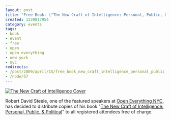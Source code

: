 ```yaml
--- 
layout: post
title: "Free Book: \"The New Craft of Intelligence: Personal, Public, & Politcal\""
created: 1239817954
category: events
tags:
- book
- event
- free
- open
- open everything
- new york
- nyc
redirects:
- /post/2009/april/15/free_book_new_craft_intelligence_personal_public_politcal
- /node/57
---
```

<a href="http://www.flickr.com/photos/johndbritton/3444576735/"><img src="http://farm4.static.flickr.com/3645/3444576735_a415918ea8.jpg" alt="The New Craft of Intelligence Cover" /></a>

Robert David Steele, one of the featured speakers at <a href="http://nyc.openeverything.us">Open Everything NYC</a>, has decided to distribute copies of his book "<a href="https://www.amazon.com/dp/0971566119?tag=wwwjohndbritt-20&camp=0&creative=0&linkCode=as4&creativeASIN=0971566119&adid=1TNWBS80M5JBNB46S8NN&">The New Craft of Intelligence: Personal, Public, & Political</a>" to all registered attendees free of charge.
